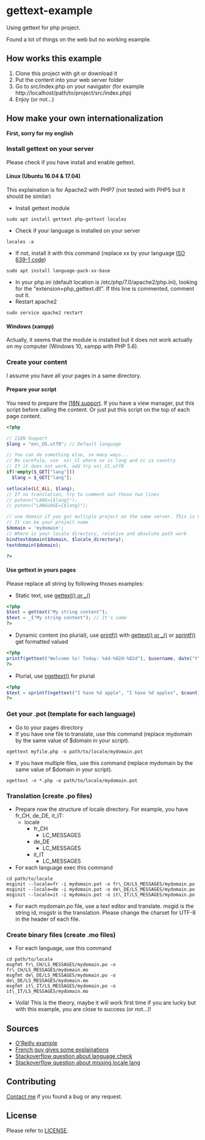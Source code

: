 # gettext-example
Using gettext for php project.

Found a lot of things on the web but no working example.

## How works this example

1. Clone this project with git or download it
2. Put the content into your web server folder
3. Go to src/index.php on your navigator (for example http://localhost/path/to/project/src/index.php)
4. Enjoy (or not...)

## How make your own internationalization

__First, sorry for my english__

### Install gettext on your server

Please check if you have install and enable gettext.

#### Linux (Ubuntu 16.04 & 17.04)

This explaination is for Apache2 with PHP7 (not tested with PHP5 but it should be similar)

 -  Install gettext module
```
sudo apt install gettext php-gettext locales
```
 -  Check if your language is installed on your server
```
locales -a
```
 -  If not, install it with this command (replace xx by your language
    [ISO 639-1 code](https://en.wikipedia.org/wiki/List_of_ISO_639-1_codes))
```
sudo apt install language-pack-xx-base
```
 -  In your php.ini (default location is /etc/php/7.0/apache2/php.ini), looking for the "extension=php\_gettext.dll".
    If this line is commented, comment out it.
 -  Restart apache2
```
sudo service apache2 restart
```

#### Windows (xampp)

Actually, it seems that the module is installed but it does not work actually on my computer
(Windows 10, xampp with PHP 5.6).

### Create your content

I assume you have all your pages in a same directory.

#### Prepare your script

You need to prepare the [I18N support](https://en.wikipedia.org/wiki/Internationalization_and_localization). If you have
a view manager, put this script before calling the content. Or just put this script on the top of each page content.

```php
<?php

// I18N Support
$lang = "en\_US.utf8"; // Default language

// You can do something else, so many ways...
// Be carefule, use  xx\_CC where xx is lang and cc is country
// If it does not work, add try xx\_CC.utf8
if(!empty($_GET["lang"]))
  $lang = $_GET["lang"];

setlocale(LC_ALL, $lang);
// If no translation, try to comment out those two lines
// putenv("LANG={$lang}");
// putenv("LANGUAGE={$lang}");

// use domain if you got multiple project on the same server. This is not necessarily your server domain name.
// It can be your project name
$domain = 'mydomain';
// Where is your locale directory, relative and absolute path work
bindtextdomain($domain, $locale_directory);
textdomain($domain);

?>
```

#### Use gettext in yours pages

Please replace all string by following thoses examples:
 -  Static text, use [gettext() or \_()](http://php.net/manual/en/function.gettext.php)
```php
<?php
$text = gettext("My string content");
$text = _("My string content"); // It's same
?>
```
 -  Dynamic content (no plurial), use [printf()](http://php.net/manual/en/function.printf.php) with
    [gettext() or \_()](http://php.net/manual/en/function.gettext.php) or
    [sprintf()](http://php.net/manual/fr/function.sprintf.php) get formatted valued
```php
<?php
printf(gettext("Welcome %s! Today: %4d-%02d-%02d"), $username, date("Y"), date("m"), date("d"));
?>
```
 -  Plurial, use [ngettext()](http://php.net/manual/fr/function.ngettext.php) for plurial
```php
<?php
$text = sprintf(ngettext("I have %d apple", "I have %d apples", $count), $count);
?>
```

### Get your .pot (template for each language)

 -  Go to your pages directory
 -  If you have one file to translate, use this command (replace mydomain by the same value of $domain in your script).
```
xgettext myfile.php -o path/to/locale/mydomain.pot
```
 -  If you have multiple files, use this command (replace mydomain by the same value of $domain in your script).
```
xgettext -n *.php -o path/to/locale/mydomain.pot
```

### Translation (create .po files)

 -  Prepare now the structure of locale directory. For example, you have fr\_CH, de\_DE, it\_IT:
    -  locale
       -  fr\_CH
          -  LC\_MESSAGES
       -  de\_DE
          -  LC\_MESSAGES
       -  it\_IT
          -  LC\_MESSAGES
 -  For each language exec this command
```
cd path/to/locale
msginit --locale=fr -i mydomain.pot -o fr\_CH/LS_MESSAGES/mydomain.po
msginit --locale=de -i mydomain.pot -o de\_DE/LS_MESSAGES/mydomain.po
msginit --locale=it -i mydomain.pot -o it\_IT/LS_MESSAGES/mydomain.po
```
 -  For each mydomain.po file, use a text editor and translate.
    msgid is the string id, msgstr is the translation.
    Please change the charset for UTF-8 in the header of each file.

### Create binary files (create .mo files)

 -  For each language, use this command
```
cd path/to/locale
msgfmt fr\_CH/LS_MESSAGES/mydomain.po -o fr\_CH/LS_MESSAGES/mydomain.mo
msgfmt de\_DE/LS_MESSAGES/mydomain.po -o de\_DE/LS_MESSAGES/mydomain.mo
msgfmt it\_IT/LS_MESSAGES/mydomain.po -o it\_IT/LS_MESSAGES/mydomain.mo
```

 -  Voilà! This is the theory, maybe it will work first time if you are lucky but with this example, you are close to success (or not...)!


## Sources

 -  [O'Reilly example](http://www.onlamp.com/pub/a/php/2002/06/13/php.html)
 -  [French guy gives some explainations](http://tassedecafe.org/fr/internationaliser-site-web-php-gettext-2878)
 -  [Stackoverflow question about language check](http://stackoverflow.com/questions/18366381/check-if-gettext-language-is-available)
 -  [Stackoverflow question about missing locale lang](http://stackoverflow.com/questions/22456520/setting-up-gettext-for-php-under-ubuntu)

## Contributing

[Contact me](mailto:nhuhoai.vo@franicflow.ch) if you found a bug or any request.

## License

Please refer to [LICENSE](LICENSE).